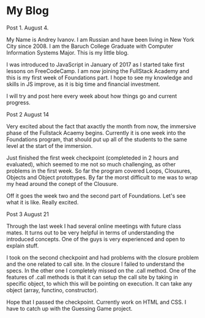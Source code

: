 # My Blog

Post 1.
August 4.

My Name is Andrey Ivanov. I am Russian and have been living in New York City since 2008. I am the Baruch College Graduate with Computer Information Systems Major. This is my little blog.

I was introduced to JavaScript in January of 2017 as I started take first lessons on FreeCodeCamp. I am now joining the FullStack Academy and this is my first week of Foundations part. I hope to see my knowledge and skills in JS improve, as it is big time and financial investment. 

I will try and post here every week about how things go and current progress.


Post 2
August 14

Very excited about the fact that axactly the month from now, the immersive phase of the Fullstack Acaemy begins. Currently it is one week into the Foundations program, that should put up all of the students to the same level at the start of the immersion. 

Just finished the first week checkpoint (completeded in 2 hours and evaluated), which seemed to me not so much challenging, as other problems in the first week. So far the program covered Loops, Clousures, Objects and Object protottypes. By far the morst difficult to me was to wrap my head around the conept of the Clousure. 

Off it goes the week two and the second part of Foundations. Let's see what it is like. Really excited. 

Post 3
August 21


Through the last week I had several online meetings with future class mates. It turns out to be very helpful in terms of understanding the introduced concepts. One of the guys is very experienced and open to explain stuff.  

I took on the second checkpoint and had problems with the closure problem and the one related to call site. In the closure I failed to understand the specs. In the other one I completely missed on the .call method. One of the features of .call methods is that it can setup the call site by taking in specific object, to which this will be pointing on execution. It can take any object (array, functino, constructor). 

Hope that I passed the checkpoint. Currently work on HTML and CSS. I have to catch up with the Guessing Game project.
